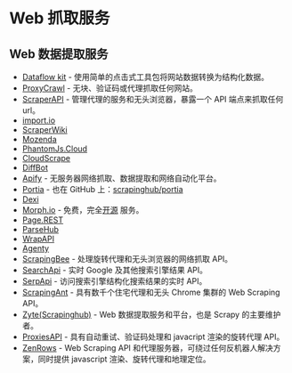 # Web 抓取服务

## Web 数据提取服务

- [Dataflow kit](https://dataflowkit.com) - 使用简单的点击式工具包将网站数据转换为结构化数据。
- [ProxyCrawl](https://proxycrawl.com) - 无块、验证码或代理抓取任何网站。
- [ScraperAPI](https://www.scraperapi.com) - 管理代理的服务和无头浏览器，暴露一个 API 端点来抓取任何 url。
- [import.io](https://import.io/)
- [ScraperWiki](https://scraperwiki.com/about)
- [Mozenda](https://www.mozenda.com/)
- [PhantomJs.Cloud](https://phantomjscloud.com/)
- [CloudScrape](http://cloudscrape.com/)
- [DiffBot](http://www.diffbot.com/)
- [Apify](https://www.apify.com/) - 无服务器网络抓取、数据提取和网络自动化平台。
- [Portia](http://scrapinghub.com/portia/) - 也在 GitHub 上：[scrapinghub/portia](https://github.com/scrapinghub/portia)
- [Dexi](https://dexi.io)
- [Morph.io](https://morph.io) - 免费，完全[开源](https://github.com/openaustralia/morph) 服务。
- [Page.REST](https://page.rest/)
- [ParseHub](https://www.parsehub.com/)
- [WrapAPI](https://wrapapi.com/)
- [Agenty](https://www.agenty.com/)
- [ScrapingBee](https://www.scrapingbee.com/) - 处理旋转代理和无头浏览器的网络抓取 API。
- [SearchApi](https://www.searchapi.io/) - 实时 Google 及其他搜索引擎结果 API。
- [SerpApi](https://serpapi.com/) - 访问搜索引擎结构化搜索结果的实时 API。
- [ScrapingAnt](https://scrapingant.com/) - 具有数千个住宅代理和无头 Chrome 集群的 Web Scraping API。
- [Zyte(Scrapinghub)](https://www.zyte.com/) - Web 数据提取服务和平台，也是 Scrapy 的主要维护者。
- [ProxiesAPI](https://proxiesapi.com/) - 具有自动重试、验证码处理和 javacript 渲染的旋转代理 API。
- [ZenRows](https://www.zenrows.com/) - Web Scraping API 和代理服务器，可绕过任何反机器人解决方案，同时提供 javascript 渲染、旋转代理和地理定位。
